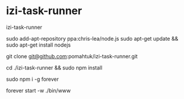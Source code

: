 izi-task-runner
===============

izi-task-runner

sudo add-apt-repository ppa:chris-lea/node.js 
sudo apt-get update && sudo apt-get install nodejs

git clone git@github.com:pomahtuk/izi-task-runner.git

cd ./izi-task-runner && sudo npm install

sudo npm i -g forever

forever start -w ./bin/www
